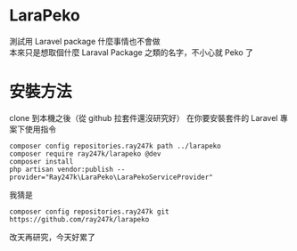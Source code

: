# LaraPeko
測試用 Laravel package 什麼事情也不會做  
本來只是想取個什麼 Laraval Package 之類的名字，不小心就 Peko 了

# 安裝方法
clone 到本機之後（從 github 拉套件還沒研究好）
在你要安裝套件的 Laravel 專案下使用指令

```
composer config repositories.ray247k path ../larapeko
composer require ray247k/larapeko @dev
composer install
php artisan vendor:publish --provider="Ray247k\LaraPeko\LaraPekoServiceProvider"
```

我猜是
```
composer config repositories.ray247k git https://github.com/ray247k/larapeko
```
改天再研究，今天好累了